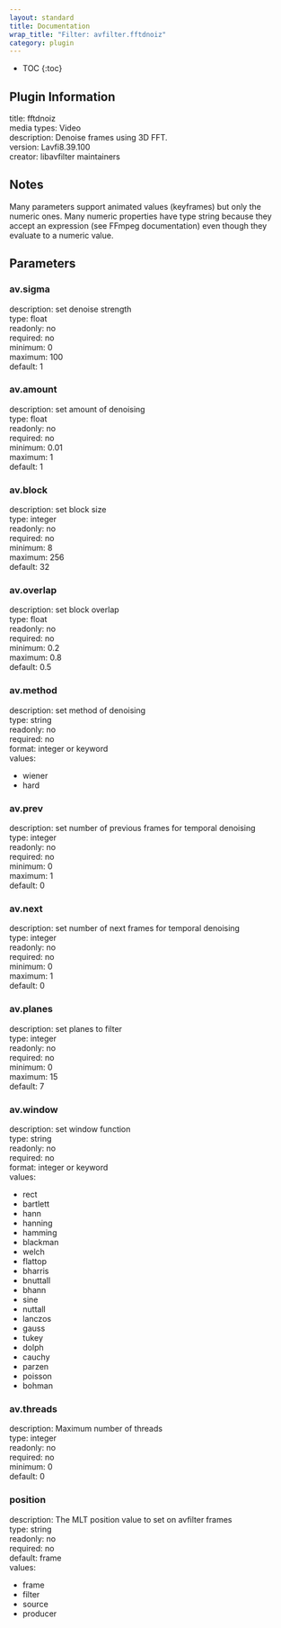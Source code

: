 ```yaml
---
layout: standard
title: Documentation
wrap_title: "Filter: avfilter.fftdnoiz"
category: plugin
---
```

* TOC
{:toc}

## Plugin Information

title: fftdnoiz  
media types:
Video  
description: Denoise frames using 3D FFT.  
version: Lavfi8.39.100  
creator: libavfilter maintainers  

## Notes

Many parameters support animated values (keyframes) but only the numeric ones. Many numeric properties have type string because they accept an expression (see FFmpeg documentation) even though they evaluate to a numeric value.

## Parameters

### av.sigma

  
description:
set denoise strength  
type: float  
readonly: no  
required: no  
minimum: 0  
maximum: 100  
default: 1  

### av.amount

  
description:
set amount of denoising  
type: float  
readonly: no  
required: no  
minimum: 0.01  
maximum: 1  
default: 1  

### av.block

  
description:
set block size  
type: integer  
readonly: no  
required: no  
minimum: 8  
maximum: 256  
default: 32  

### av.overlap

  
description:
set block overlap  
type: float  
readonly: no  
required: no  
minimum: 0.2  
maximum: 0.8  
default: 0.5  

### av.method

  
description:
set method of denoising  
type: string  
readonly: no  
required: no  
format: integer or keyword  
values:  

* wiener
* hard

### av.prev

  
description:
set number of previous frames for temporal denoising  
type: integer  
readonly: no  
required: no  
minimum: 0  
maximum: 1  
default: 0  

### av.next

  
description:
set number of next frames for temporal denoising  
type: integer  
readonly: no  
required: no  
minimum: 0  
maximum: 1  
default: 0  

### av.planes

  
description:
set planes to filter  
type: integer  
readonly: no  
required: no  
minimum: 0  
maximum: 15  
default: 7  

### av.window

  
description:
set window function  
type: string  
readonly: no  
required: no  
format: integer or keyword  
values:  

* rect
* bartlett
* hann
* hanning
* hamming
* blackman
* welch
* flattop
* bharris
* bnuttall
* bhann
* sine
* nuttall
* lanczos
* gauss
* tukey
* dolph
* cauchy
* parzen
* poisson
* bohman

### av.threads

  
description:
Maximum number of threads  
type: integer  
readonly: no  
required: no  
minimum: 0  
default: 0  

### position

  
description:
The MLT position value to set on avfilter frames  
type: string  
readonly: no  
required: no  
default: frame  
values:  

* frame
* filter
* source
* producer

